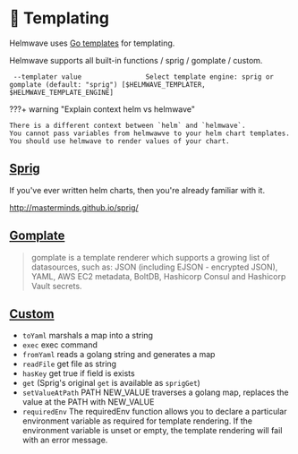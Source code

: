 # 📄 Templating

Helmwave uses [Go templates](https://godoc.org/text/template) for templating.

Helmwave supports all built-in functions / sprig / gomplate / custom.

` --templater value                Select template engine: sprig or gomplate (default: "sprig") [$HELMWAVE_TEMPLATER, $HELMWAVE_TEMPLATE_ENGINE]`

???+ warning "Explain context helm vs helmwave"

    There is a different context between `helm` and `helmwave`.
    You cannot pass variables from helmwawve to your helm chart templates.
    You should use helmwave to render values of your chart.


## [Sprig](https://godoc.org/github.com/Masterminds/sprig)

If you've ever written helm charts, then you're already familiar with it.

http://masterminds.github.io/sprig/

## [Gomplate](https://docs.gomplate.ca/)

> gomplate is a template renderer which supports a growing list of datasources, such as: JSON (including EJSON - encrypted JSON), YAML, AWS EC2 metadata, BoltDB, Hashicorp Consul and Hashicorp Vault secrets.


## [Custom](https://github.com/helmwave/helmwave/blob/release-0.24.0/pkg/template/func.go)

- `toYaml` marshals a map into a string
- `exec` exec command
- `fromYaml` reads a golang string and generates a map
- `readFile` get file as string
- `hasKey` get true if field is exists
- `get` (Sprig's original `get` is available as `sprigGet`)
- `setValueAtPath` PATH NEW_VALUE traverses a golang map, replaces the value at the PATH with NEW_VALUE
- `requiredEnv` The requiredEnv function allows you to declare a particular environment variable as required for
  template rendering. If the environment variable is unset or empty, the template rendering will fail with an error
  message.
